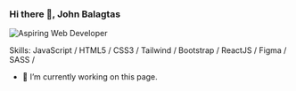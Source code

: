 
### Hi there 👋, John Balagtas
![Aspiring Web Developer](https://raw.githubusercontent.com/sagar-viradiya/sagar-viradiya/master/resources/banner.png)



Skills: JavaScript / HTML5 / CSS3 / Tailwind / Bootstrap / ReactJS / Figma / SASS / 

- 🔭 I’m currently working on this page. 



